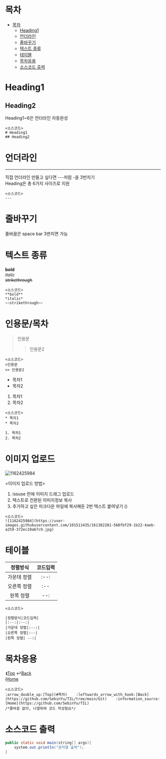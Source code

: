 # 목차
+ [목차](#목차)
  + [Heading1](#heading1)
  + [언더라인](#언더라인)
  + [줄바꾸기](#줄바꾸기)
  + [텍스트 종류](#텍스트-종류)
  + [테이블](#테이블)
  + [목차응용](#목차응용)
  + [소스코드 출력](#소스코드-출력)


# Heading1
## Heading2
Heading1~6은 언더라인 자동완성
```
<소스코드>
# Heading1
## Heading2
```

# 언더라인
---
직접 언더라인 만들고 싶다면 ---처럼 -을 3번치기  
Heading은 총 6가지 사이즈로 지원  
```
<소스코드>
---
```

# 줄바꾸기
줄바꿈은 space bar 3번치면 가능

# 텍스트 종류

**bold**  
*italic*   
~~strikethrough~~
```
<소스코드>
**bold**  
*italic*   
~~strikethrough~~
```

# 인용문/목차
>인용문
>> 인용문2
```
<소스코드>
>인용문
>> 인용문2
```
* 목차1
* 목차2

1. 목차1
2. 목차2
```
<소스코드>
* 목차1
* 목차2

1. 목차1
2. 목차2
```


# 이미지 업로드
![1162425984](https://user-images.githubusercontent.com/101511435/161382281-560fbf29-1b22-4aeb-a259-372ec10a67c9.jpg)

<이미지 업로드 방법>
1. issuse 란에 이미지 드래그 업로드
2. 텍스트로 전환된 이미지정보 복사
3. 추가하고 싶은 마크다운 파일에 복사해둔 2번 텍스트 붙여넣기 ()
```
<소스코드>
![1162425984](https://user-images.githubusercontent.com/101511435/161382281-560fbf29-1b22-4aeb-a259-372ec10a67c9.jpg)
```
# 테이블
|정렬방식|코드입력|
|:--:|:--:|
|가운데 정렬|:--:|
|오른쪽 정렬|:--|
|왼쪽 정렬| --:|

```
<소스코드>

|정렬방식|코드입력|
|:--:|:--:|
|가운데 정렬|:--:|
|오른쪽 정렬|:--|
|왼쪽 정렬| --:|
```

# 목차응용
:arrow_double_up:[Top](#목차)    :leftwards_arrow_with_hook:[Back](https://github.com/SebinYu/TIL/tree/main/Git)    
:information_source:[Home](https://github.com/SebinYu/TIL)

```
<소스코드>
:arrow_double_up:[Top](#목차)    :leftwards_arrow_with_hook:[Back](https://github.com/SebinYu/TIL/tree/main/Git)    :information_source:[Home](https://github.com/SebinYu/TIL)
/*줄바꿈 없이, 나열하여 코드 작성필요*/

```

# 소스코드 출력
```java
public static void main(string[] args){
    system.out.println("문자열 출력");
}
```
